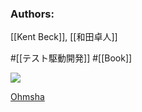 ### Authors:
[[Kent Beck]], [[和田卓人]]

#[[テスト駆動開発]] #[[Book]]

![](https://www.ohmsha.co.jp/Portals/0/book/large/978-4-274-21788-3.jpg)

[Ohmsha](https://www.ohmsha.co.jp/book/9784274217883/)